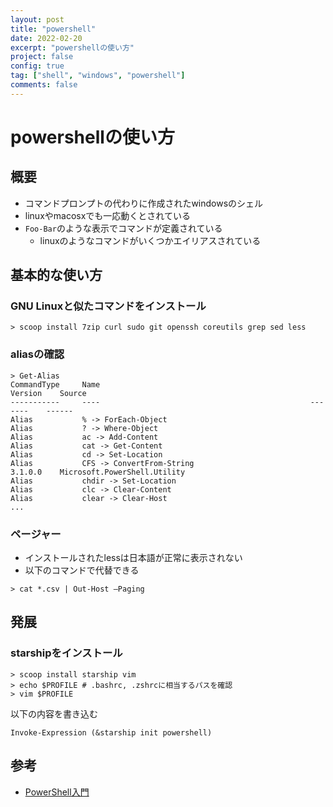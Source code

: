 ```yaml
---
layout: post
title: "powershell"
date: 2022-02-20
excerpt: "powershellの使い方"
project: false
config: true
tag: ["shell", "windows", "powershell"]
comments: false
---
```


# powershellの使い方

## 概要
 - コマンドプロンプトの代わりに作成されたwindowsのシェル
 - linuxやmacosxでも一応動くとされている
 - `Foo-Bar`のような表示でコマンドが定義されている
   - linuxのようなコマンドがいくつかエイリアスされている

## 基本的な使い方

### GNU Linuxと似たコマンドをインストール

```console
> scoop install 7zip curl sudo git openssh coreutils grep sed less
```

### aliasの確認

```console
> Get-Alias
CommandType     Name                                               Version    Source
-----------     ----                                               -------    ------
Alias           % -> ForEach-Object
Alias           ? -> Where-Object
Alias           ac -> Add-Content
Alias           cat -> Get-Content
Alias           cd -> Set-Location
Alias           CFS -> ConvertFrom-String                          3.1.0.0    Microsoft.PowerShell.Utility
Alias           chdir -> Set-Location
Alias           clc -> Clear-Content
Alias           clear -> Clear-Host
...
```

### ページャー
 - インストールされたlessは日本語が正常に表示されない
 - 以下のコマンドで代替できる

```console
> cat *.csv | Out-Host –Paging
```

## 発展

### starshipをインストール

```console
> scoop install starship vim
> echo $PROFILE # .bashrc, .zshrcに相当するパスを確認
> vim $PROFILE
```
以下の内容を書き込む

```shell
Invoke-Expression (&starship init powershell)
```

## 参考
 - [PowerShell入門](https://life-is-command.com/powershell-beginner/)
